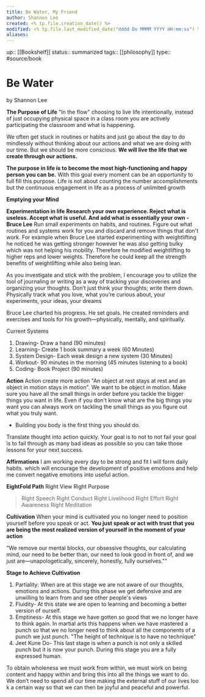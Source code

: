 ```yaml
---
title: Be Water, My Friend
author: Shannon Lee
created: <% tp.file.creation_date() %>
modified: <% tp.file.last_modified_date("dddd Do MMMM YYYY HH:mm:ss") %>
aliases:
---
```

up:: [[Bookshelf]]
status:: summarized
tags:: [[philosophy]]
type:: #source/book

# Be Water
by Shannon Lee

**The Purpose of Life**
"In the flow" choosing to live life intentionally, instead of just occupying physical space in a class room you are actively participating the classroom and what is happening.

We often get stuck in routines or habits and just go about the day to do mindlessly without thinking about our actions and what we are doing with our time. But we should be more conscious. **We will live the life that we create through our actions.**

**The purpose in life is to become the most high-functioning and happy person you can be.** With this goal every moment can be an opportunity to full fill this purpose.
Life is not about counting the number accomplishments but the continuous engagement in life as a process of unlimited growth

**Emptying your Mind**

**Experimentation in life**
**Research your own experience. Reject what is useless. Accept what is useful. And add what is essentially your own -Bruce Lee**
Run small experiments on habits, and routines. Figure out what routines and systems work for you and discard and remove things that don't work.
For example when Bruce Lee started experimenting with weightlifting he noticed he was getting stronger however he was also getting bulky which was not helping his mobility. Therefore he modified weightlifting to higher reps and lower weights. Therefore he could keep all the strength benefits of weightlifting while also being lean.

As you investigate and stick with the problem, I encourage you to utilize the tool of journaling or writing as a way of tracking your discoveries and organizing your thoughts. Don’t just think your thoughts; write them down. Physically track what you love, what you’re curious about, your experiments, your ideas, your dreams

 Bruce Lee charted his progress. He set goals. He created reminders and exercises and tools for his growth—physically, mentally, and spiritually.

Current Systems
1. Drawing- Draw a hand (90 minutes)
2. Learning- Create 1 book summary a week (60 Minutes)
3. System Design- Each weak design a new system (30 Minutes)
4. Workout- 90 minutes in the morning (45 minutes listening to a book)
5. Coding- Book Project (90 minutes)

**Action**
Action create more action "An object at rest stays at rest and an object in motion stays in motion". We want to be object in motion.
Make sure you have all the small things in order before you tackle the bigger things you want in life.
Even if you don't know what are the big things you want you can always work on tackling the small things as you figure out what you truly want.
- Building you body is the first thing you should do.

Translate thought into action quickly. Your goal is to not to not fail your goal is to fail through as many bad ideas as possible so you can take those lessons for your next success.

**Affirmations**
I am working every day to be strong and fit
I will form daily habits. which will encourage the development of positive emotions and help me convert negative emotions into useful action.

**EightFold Path**
 Right View
Right Purpose
> Right Speech
> Right Conduct
> Right Livelihood
> Right Effort
> Right Awareness
> Right Meditation

**Cultivation**
When your mind is cultivated you no longer need to position yourself before you speak or act. **You just speak or act with trust that you are being the most realized version of yourself in the moment of your action**

"We remove our mental blocks, our obsessive thoughts, our calculating mind, our need to be better than, our need to look good in front of, and we just are—unapologetically, sincerely, honestly, fully ourselves.""

**Stage to Achieve Cultivation**
1. Partiality: When are at this stage we are not aware of our thoughts, emotions and actions. During this phase we get defensive and are unwilling to learn from and see other people's views
2. Fluidity- At this state we are open to learning and becoming a better version of ourself.
3. Emptiness- At this stage we have gotten so good that we no longer have to think again. In martial arts this happens when we have mastered a punch so that we no longer need to think about all the components of a punch we just punch. "The height of technique is to have no technique"
4. Jeet Kune Do- This last stage is when a punch is not only a skilled punch but it is now your punch. During this stage you are a fully expressed human.

To obtain wholeness we must work from within, we must work on being content and happy within and bring this into all the things we want to do. We don’t need to spend all our time making the external stuff of our lives look a certain way so that we can then be joyful and peaceful and powerful.
